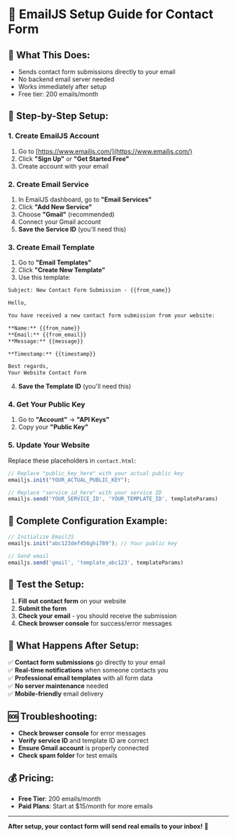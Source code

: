# 📧 EmailJS Setup Guide for Contact Form

## 🎯 **What This Does:**
- Sends contact form submissions directly to your email
- No backend email server needed
- Works immediately after setup
- Free tier: 200 emails/month

## 🚀 **Step-by-Step Setup:**

### **1. Create EmailJS Account**
1. Go to [https://www.emailjs.com/](https://www.emailjs.com/)
2. Click **"Sign Up"** or **"Get Started Free"**
3. Create account with your email

### **2. Create Email Service**
1. In EmailJS dashboard, go to **"Email Services"**
2. Click **"Add New Service"**
3. Choose **"Gmail"** (recommended)
4. Connect your Gmail account
5. **Save the Service ID** (you'll need this)

### **3. Create Email Template**
1. Go to **"Email Templates"**
2. Click **"Create New Template"**
3. Use this template:

```html
Subject: New Contact Form Submission - {{from_name}}

Hello,

You have received a new contact form submission from your website:

**Name:** {{from_name}}
**Email:** {{from_email}}
**Message:** {{message}}

**Timestamp:** {{timestamp}}

Best regards,
Your Website Contact Form
```

4. **Save the Template ID** (you'll need this)

### **4. Get Your Public Key**
1. Go to **"Account"** → **"API Keys"**
2. Copy your **"Public Key"**

### **5. Update Your Website**
Replace these placeholders in `contact.html`:

```javascript
// Replace "public_key_here" with your actual public key
emailjs.init("YOUR_ACTUAL_PUBLIC_KEY");

// Replace "service_id_here" with your service ID
emailjs.send('YOUR_SERVICE_ID', 'YOUR_TEMPLATE_ID', templateParams)
```

## 🔧 **Complete Configuration Example:**

```javascript
// Initialize EmailJS
emailjs.init("abc123def456ghi789"); // Your public key

// Send email
emailjs.send('gmail', 'template_abc123', templateParams)
```

## 📱 **Test the Setup:**

1. **Fill out contact form** on your website
2. **Submit the form**
3. **Check your email** - you should receive the submission
4. **Check browser console** for success/error messages

## 🎉 **What Happens After Setup:**

✅ **Contact form submissions** go directly to your email  
✅ **Real-time notifications** when someone contacts you  
✅ **Professional email templates** with all form data  
✅ **No server maintenance** needed  
✅ **Mobile-friendly** email delivery  

## 🆘 **Troubleshooting:**

- **Check browser console** for error messages
- **Verify service ID** and template ID are correct
- **Ensure Gmail account** is properly connected
- **Check spam folder** for test emails

## 💰 **Pricing:**
- **Free Tier**: 200 emails/month
- **Paid Plans**: Start at $15/month for more emails

---

**After setup, your contact form will send real emails to your inbox!** 🚀
